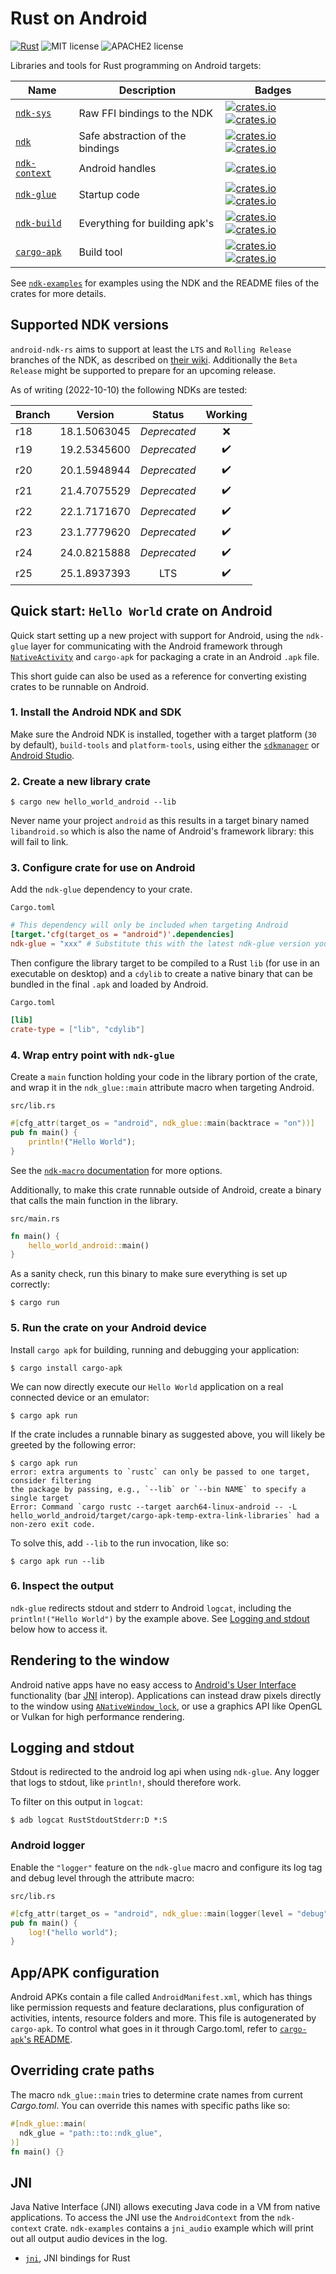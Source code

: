 # Rust on Android

[![Rust](https://github.com/rust-windowing/android-ndk-rs/workflows/Rust/badge.svg)](https://github.com/rust-windowing/android-ndk-rs/actions) ![MIT license](https://img.shields.io/badge/License-MIT-green.svg) ![APACHE2 license](https://img.shields.io/badge/License-APACHE2-green.svg)

Libraries and tools for Rust programming on Android targets:

Name | Description | Badges
--- | --- | ---
[`ndk-sys`](./ndk-sys) | Raw FFI bindings to the NDK | [![crates.io](https://img.shields.io/crates/v/ndk-sys.svg)](https://crates.io/crates/ndk-sys) [![crates.io](https://docs.rs/ndk-sys/badge.svg)](https://docs.rs/ndk-sys)
[`ndk`](./ndk) | Safe abstraction of the bindings | [![crates.io](https://img.shields.io/crates/v/ndk.svg)](https://crates.io/crates/ndk) [![crates.io](https://docs.rs/ndk/badge.svg)](https://docs.rs/ndk)
[`ndk-context`](./ndk-context) | Android handles | [![crates.io](https://img.shields.io/crates/v/ndk-context.svg)](https://crates.io/crates/ndk-context)
[`ndk-glue`](./ndk-glue) | Startup code | [![crates.io](https://img.shields.io/crates/v/ndk-glue.svg)](https://crates.io/crates/ndk-glue) [![crates.io](https://docs.rs/ndk-glue/badge.svg)](https://docs.rs/ndk-glue)
[`ndk-build`](./ndk-build) | Everything for building apk's | [![crates.io](https://img.shields.io/crates/v/ndk-build.svg)](https://crates.io/crates/ndk-build) [![crates.io](https://docs.rs/ndk-build/badge.svg)](https://docs.rs/ndk-build)
[`cargo-apk`](./cargo-apk) | Build tool | [![crates.io](https://img.shields.io/crates/v/cargo-apk.svg)](https://crates.io/crates/cargo-apk) [![crates.io](https://docs.rs/cargo-apk/badge.svg)](https://docs.rs/cargo-apk)

See [`ndk-examples`](./ndk-examples) for examples using the NDK and the README files of the crates for more details.

## Supported NDK versions

`android-ndk-rs` aims to support at least the `LTS` and `Rolling Release` branches of the NDK, as described on [their wiki](https://github.com/android/ndk/wiki#supported-downloads). Additionally the `Beta Release` might be supported to prepare for an upcoming release.

As of writing (2022-10-10) the following NDKs are tested:

Branch | Version | Status | Working
-|-|:-:|:-:
r18 | 18.1.5063045 | _Deprecated_ | :x:
r19 | 19.2.5345600 | _Deprecated_ | :heavy_check_mark:
r20 | 20.1.5948944 | _Deprecated_ | :heavy_check_mark:
r21 | 21.4.7075529 | _Deprecated_ | :heavy_check_mark:
r22 | 22.1.7171670 | _Deprecated_ | :heavy_check_mark:
r23 | 23.1.7779620 | _Deprecated_ | :heavy_check_mark:
r24 | 24.0.8215888 | _Deprecated_ | :heavy_check_mark:
r25 | 25.1.8937393 | LTS | :heavy_check_mark:


## Quick start: `Hello World` crate on Android

Quick start setting up a new project with support for Android, using the `ndk-glue` layer for communicating with the Android framework through [`NativeActivity`](https://developer.android.com/reference/android/app/NativeActivity) and `cargo-apk` for packaging a crate in an Android `.apk` file.

This short guide can also be used as a reference for converting existing crates to be runnable on Android.

### 1. Install the Android NDK and SDK

Make sure the Android NDK is installed, together with a target platform (`30` by default), `build-tools` and `platform-tools`, using either the [`sdkmanager`](https://developer.android.com/studio/command-line/sdkmanager) or [Android Studio](https://developer.android.com/studio/projects/install-ndk).

### 2. Create a new library crate

```console
$ cargo new hello_world_android --lib
```

Never name your project `android` as this results in a target binary named `libandroid.so` which is also the name of Android's framework library: this will fail to link.

### 3. Configure crate for use on Android

Add the `ndk-glue` dependency to your crate.

`Cargo.toml`
```toml
# This dependency will only be included when targeting Android
[target.'cfg(target_os = "android")'.dependencies]
ndk-glue = "xxx" # Substitute this with the latest ndk-glue version you wish to use
```

Then configure the library target to be compiled to a Rust `lib` (for use in an executable on desktop) and a `cdylib` to create a native binary that can be bundled in the final `.apk` and loaded by Android.

`Cargo.toml`
```toml
[lib]
crate-type = ["lib", "cdylib"]
```

### 4. Wrap entry point with `ndk-glue`

Create a `main` function holding your code in the library portion of the crate, and wrap it in the `ndk_glue::main` attribute macro when targeting Android.

`src/lib.rs`
```rust
#[cfg_attr(target_os = "android", ndk_glue::main(backtrace = "on"))]
pub fn main() {
    println!("Hello World");
}
```

See the [`ndk-macro` documentation](./ndk-macro/README.md) for more options.

Additionally, to make this crate runnable outside of Android, create a binary that calls the main function in the library.

`src/main.rs`
```rust
fn main() {
    hello_world_android::main()
}
```

As a sanity check, run this binary to make sure everything is set up correctly:

```console
$ cargo run
```

### 5. Run the crate on your Android device

Install `cargo apk` for building, running and debugging your application:
```console
$ cargo install cargo-apk
```

We can now directly execute our `Hello World` application on a real connected device or an emulator:
```console
$ cargo apk run
```

If the crate includes a runnable binary as suggested above, you will likely be greeted by the following error:

```console
$ cargo apk run
error: extra arguments to `rustc` can only be passed to one target, consider filtering
the package by passing, e.g., `--lib` or `--bin NAME` to specify a single target
Error: Command `cargo rustc --target aarch64-linux-android -- -L hello_world_android/target/cargo-apk-temp-extra-link-libraries` had a non-zero exit code.
```

To solve this, add `--lib` to the run invocation, like so:
```console
$ cargo apk run --lib
```

### 6. Inspect the output

`ndk-glue` redirects stdout and stderr to Android `logcat`, including the `println!("Hello World")` by the example above. See [Logging and stdout](##Logging-and-stdout) below how to access it.

## Rendering to the window

Android native apps have no easy access to [Android's User Interface](https://developer.android.com/guide/topics/ui) functionality (bar [JNI](##jni) interop). Applications can instead draw pixels directly to the window using [`ANativeWindow_lock`](https://developer.android.com/ndk/reference/group/a-native-window#group___a_native_window_1ga0b0e3b7d442dee83e1a1b42e5b0caee6), or use a graphics API like OpenGL or Vulkan for high performance rendering.

## Logging and stdout
Stdout is redirected to the android log api when using `ndk-glue`. Any logger that logs to
stdout, like `println!`, should therefore work.

To filter on this output in `logcat`:
```console
$ adb logcat RustStdoutStderr:D *:S
```

### Android logger
Enable the `"logger"` feature on the `ndk-glue` macro and configure its log tag and debug level through the attribute macro:

`src/lib.rs`
```rust
#[cfg_attr(target_os = "android", ndk_glue::main(logger(level = "debug", tag = "my-tag")))]
pub fn main() {
    log!("hello world");
}
```

## App/APK configuration
Android APKs contain a file called `AndroidManifest.xml`, which has things like permission requests and feature declarations, plus configuration of activities, intents, resource folders and more. This file is autogenerated by `cargo-apk`. To control what goes in it through Cargo.toml, refer to [`cargo-apk`'s README](./cargo-apk/README.md).

## Overriding crate paths
The macro `ndk_glue::main` tries to determine crate names from current _Cargo.toml_.
You can override this names with specific paths like so:
```rust
#[ndk_glue::main(
  ndk_glue = "path::to::ndk_glue",
)]
fn main() {}
```

## JNI
Java Native Interface (JNI) allows executing Java code in a VM from native applications. To access
the JNI use the `AndroidContext` from the `ndk-context` crate. `ndk-examples` contains a `jni_audio`
example which will print out all output audio devices in the log.

- [`jni`](https://crates.io/crates/jni), JNI bindings for Rust
